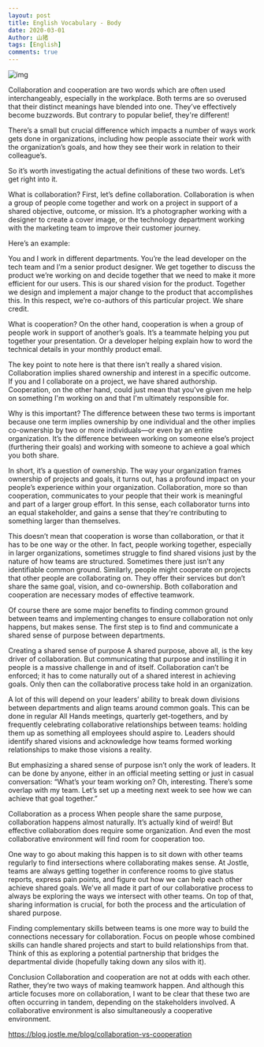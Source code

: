 ```yaml
---
layout: post
title: English Vocabulary - Body
date: 2020-03-01
Author: 山猪
tags: [English]
comments: true
---
```

![img](https://cdn.britannica.com/07/192107-050-CE043374/anatomy-charts-human-body-muscle-systems-skeletal.jpg)

<!-- more -->

Collaboration and cooperation are two words which are often used interchangeably, especially in the workplace. Both terms are so overused that their distinct meanings have blended into one. They’ve effectively become buzzwords. But contrary to popular belief, they're different!

There’s a small but crucial difference which impacts a number of ways work gets done in organizations, including how people associate their work with the organization’s goals, and how they see their work in relation to their colleague’s.

So it’s worth investigating the actual definitions of these two words. Let’s get right into it.

What is collaboration?
First, let’s define collaboration. Collaboration is when a group of people come together and work on a project in support of a shared objective, outcome, or mission. It’s a photographer working with a designer to create a cover image, or the technology department working with the marketing team to improve their customer journey.

Here’s an example:

You and I work in different departments. You’re the lead developer on the tech team and I’m a senior product designer. We get together to discuss the product we’re working on and decide together that we need to make it more efficient for our users. This is our shared vision for the product. Together we design and implement a major change to the product that accomplishes this. In this respect, we’re co-authors of this particular project. We share credit.

What is cooperation?
On the other hand, cooperation is when a group of people work in support of another’s goals. It’s a teammate helping you put together your presentation. Or a developer helping explain how to word the technical details in your monthly product email.

The key point to note here is that there isn’t really a shared vision. Collaboration implies shared ownership and interest in a specific outcome. If you and I collaborate on a project, we have shared authorship. Cooperation, on the other hand, could just mean that you've given me help on something I'm working on and that I'm ultimately responsible for.

Why is this important?
The difference between these two terms is important because one term implies ownership by one individual and the other implies co-ownership by two or more individuals—or even by an entire organization. It’s the difference between working on someone else’s project (furthering their goals) and working with someone to achieve a goal which you both share.

In short, it’s a question of ownership. The way your organization frames ownership of projects and goals, it turns out, has a profound impact on your people’s experience within your organization. Collaboration, more so than cooperation, communicates to your people that their work is meaningful and part of a larger group effort. In this sense, each collaborator turns into an equal stakeholder, and gains a sense that they're contributing to something larger than themselves.

This doesn’t mean that cooperation is worse than collaboration, or that it has to be one way or the other. In fact, people working together, especially in larger organizations, sometimes struggle to find shared visions just by the nature of how teams are structured. Sometimes there just isn’t any identifiable common ground. Similarly, people might cooperate on projects that other people are collaborating on. They offer their services but don’t share the same goal, vision, and co-ownership. Both collaboration and cooperation are necessary modes of effective teamwork.

Of course there are some major benefits to finding common ground between teams and implementing changes to ensure collaboration not only happens, but makes sense. The first step is to find and communicate a shared sense of purpose between departments.

Creating a shared sense of purpose
A shared purpose, above all, is the key driver of collaboration. But communicating that purpose and instilling it in people is a massive challenge in and of itself. Collaboration can’t be enforced; it has to come naturally out of a shared interest in achieving goals. Only then can the collaborative process take hold in an organization.

A lot of this will depend on your leaders’ ability to break down divisions between departments and align teams around common goals. This can be done in regular All Hands meetings, quarterly get-togethers, and by frequently celebrating collaborative relationships between teams: holding them up as something all employees should aspire to. Leaders should identify shared visions and acknowledge how teams formed working relationships to make those visions a reality.

But emphasizing a shared sense of purpose isn’t only the work of leaders. It can be done by anyone, either in an official meeting setting or just in casual conversation: “What’s your team working on? Oh, interesting. There’s some overlap with my team. Let’s set up a meeting next week to see how we can achieve that goal together.”

Collaboration as a process
When people share the same purpose, collaboration happens almost naturally. It’s actually kind of weird! But effective collaboration does require some organization. And even the most collaborative environment will find room for cooperation too.

One way to go about making this happen is to sit down with other teams regularly to find intersections where collaborating makes sense. At Jostle, teams are always getting together in conference rooms to give status reports, express pain points, and figure out how we can help each other achieve shared goals. We've all made it part of our collaborative process to always be exploring the ways we intersect with other teams. On top of that, sharing information is crucial, for both the process and the articulation of shared purpose.

Finding complementary skills between teams is one more way to build the connections necessary for collaboration. Focus on people whose combined skills can handle shared projects and start to build relationships from that. Think of this as exploring a potential partnership that bridges the departmental divide (hopefully taking down any silos with it).

Conclusion
Collaboration and cooperation are not at odds with each other. Rather, they’re two ways of making teamwork happen. And although this article focuses more on collaboration, I want to be clear that these two are often occurring in tandem, depending on the stakeholders involved. A collaborative environment is also simultaneously a cooperative environment.

https://blog.jostle.me/blog/collaboration-vs-cooperation